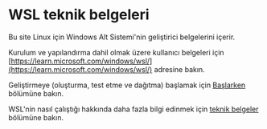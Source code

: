 # WSL teknik belgeleri

Bu site Linux için Windows Alt Sistemi'nin geliştirici belgelerini içerir. 

Kurulum ve yapılandırma dahil olmak üzere kullanıcı belgeleri için [https://learn.microsoft.com/windows/wsl/](https://learn.microsoft.com/windows/wsl/) adresine bakın.


Geliştirmeye (oluşturma, test etme ve dağıtma) başlamak için [Başlarken](dev-loop.md) bölümüne bakın.

WSL'nin nasıl çalıştığı hakkında daha fazla bilgi edinmek için [teknik belgeler](technical-documentation/index.md) bölümüne bakın.